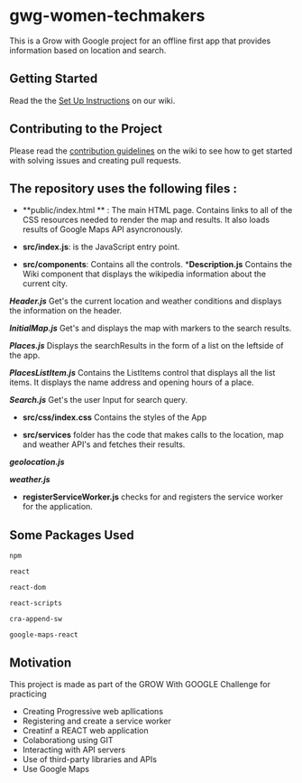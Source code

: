 # gwg-women-techmakers
This is a Grow with Google project for an offline first app that provides information based on location and search.

## Getting Started
Read the the [Set Up Instructions](https://github.com/gwg-women/gwg-women-techmakers/wiki/Set-Up-Instructions) on our wiki.

## Contributing to the Project
Please read the [contribution guidelines](https://github.com/gwg-women/gwg-women-techmakers/wiki/Contribution-Guidelines) on the wiki to see how to get started with solving issues and creating pull requests.


## The repository uses the following files :

* **public/index.html ** : The main HTML page. Contains links to all of the CSS resources needed to render the map and results. It also loads results of  Google Maps API asyncronously.

* **src/index.js**: is the JavaScript entry point.

* **src/components**: Contains all the controls.
***Description.js**
Contains the Wiki component that displays the wikipedia information about the current city.

***Header.js***
Get's the current location and weather conditions and displays the information on the header.

***InitialMap.js***
Get's and displays the map with markers to the search results.

***Places.js***
Displays the searchResults in the form of a list on the leftside of the app.

***PlacesListItem.js***
Contains the ListItems control that displays all the list items. It displays the name address and opening hours of a place.

***Search.js***
Get's the user Input for search query.

* **src/css/index.css**
Contains the styles of the App

* **src/services** folder has the code that makes calls to the location, map and weather API's and fetches their results.

***geolocation.js***

***weather.js***

* **registerServiceWorker.js** checks for and registers the service worker for the application.

## Some Packages Used ##
    npm

    react

    react-dom

    react-scripts

    cra-append-sw

    google-maps-react


## Motivation

This project is made as part of the GROW With GOOGLE Challenge for practicing
* Creating Progressive web apllications
* Registering and create a service worker
* Creatinf a REACT web application
* Colaborationg using GIT
* Interacting with API servers
* Use of third-party libraries and APIs
* Use Google Maps